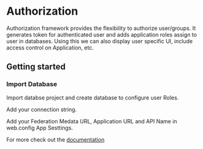 # Authorization #

Authorization framework provides the flexibility to authorize user/groups. It generates token for authenticated user and adds application roles assign to user in databases. Using this we can also display user specific UI, include access control on Application, etc.

## Getting started ##
### Import Database ###
 
Import databse project and create database to configure user Roles.

Add your connection string.

Add your Federation Medata URL, Application URL and API Name in web.config App Sesttings.

For more check out the [documentation](https://github.com/prashant93/Authorization/wiki)




